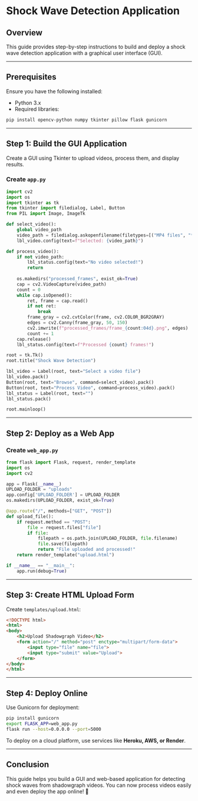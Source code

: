 # Shock Wave Detection Application

## **Overview**
This guide provides step-by-step instructions to build and deploy a shock wave detection application with a graphical user interface (GUI).

---

## **Prerequisites**
Ensure you have the following installed:

- Python 3.x
- Required libraries:

```bash
pip install opencv-python numpy tkinter pillow flask gunicorn
```

---

## **Step 1: Build the GUI Application**
Create a GUI using Tkinter to upload videos, process them, and display results.

### **Create `app.py`**
```python
import cv2
import os
import tkinter as tk
from tkinter import filedialog, Label, Button
from PIL import Image, ImageTk

def select_video():
    global video_path
    video_path = filedialog.askopenfilename(filetypes=[("MP4 files", "*.mp4"), ("All files", "*.*")])
    lbl_video.config(text=f"Selected: {video_path}")

def process_video():
    if not video_path:
        lbl_status.config(text="No video selected!")
        return
    
    os.makedirs("processed_frames", exist_ok=True)
    cap = cv2.VideoCapture(video_path)
    count = 0
    while cap.isOpened():
        ret, frame = cap.read()
        if not ret:
            break
        frame_gray = cv2.cvtColor(frame, cv2.COLOR_BGR2GRAY)
        edges = cv2.Canny(frame_gray, 50, 150)
        cv2.imwrite(f"processed_frames/frame_{count:04d}.png", edges)
        count += 1
    cap.release()
    lbl_status.config(text=f"Processed {count} frames!")

root = tk.Tk()
root.title("Shock Wave Detection")

lbl_video = Label(root, text="Select a video file")
lbl_video.pack()
Button(root, text="Browse", command=select_video).pack()
Button(root, text="Process Video", command=process_video).pack()
lbl_status = Label(root, text="")
lbl_status.pack()

root.mainloop()
```

---

## **Step 2: Deploy as a Web App**
### **Create `web_app.py`**
```python
from flask import Flask, request, render_template
import os
import cv2

app = Flask(__name__)
UPLOAD_FOLDER = "uploads"
app.config['UPLOAD_FOLDER'] = UPLOAD_FOLDER
os.makedirs(UPLOAD_FOLDER, exist_ok=True)

@app.route("/", methods=["GET", "POST"])
def upload_file():
    if request.method == "POST":
        file = request.files["file"]
        if file:
            filepath = os.path.join(UPLOAD_FOLDER, file.filename)
            file.save(filepath)
            return "File uploaded and processed!"
    return render_template("upload.html")

if __name__ == "__main__":
    app.run(debug=True)
```

---

## **Step 3: Create HTML Upload Form**
Create `templates/upload.html`:

```html
<!DOCTYPE html>
<html>
<body>
    <h2>Upload Shadowgraph Video</h2>
    <form action="/" method="post" enctype="multipart/form-data">
        <input type="file" name="file">
        <input type="submit" value="Upload">
    </form>
</body>
</html>
```

---

## **Step 4: Deploy Online**
Use Gunicorn for deployment:

```bash
pip install gunicorn
export FLASK_APP=web_app.py
flask run --host=0.0.0.0 --port=5000
```

To deploy on a cloud platform, use services like **Heroku, AWS, or Render**.

---

## **Conclusion**
This guide helps you build a GUI and web-based application for detecting shock waves from shadowgraph videos. You can now process videos easily and even deploy the app online! 🚀
